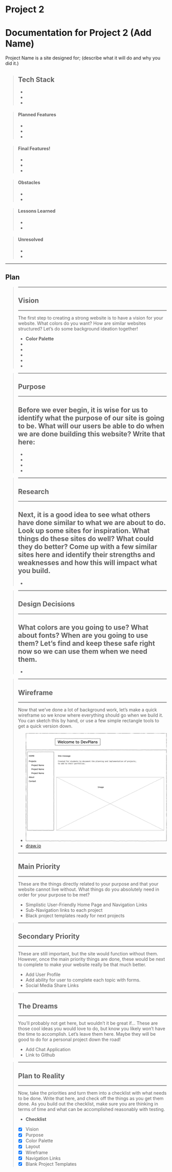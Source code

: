 # Project 2

# Documentation for Project 2 (Add Name)

Project Name is a site designed for; (describe what it will do and why you did it.)

>## Tech Stack
   > - 
   > - 
   > - 


> #### Planned Features
>
> - 
> - 
> - 


> #### Final Features!
>
> - 
> - 
> - 
>  


> #### Obstacles
>
> - 
> - 


> #### Lessons Learned
>
> - 
> - 


> #### Unresolved
>
> - 
> - 

----
## Plan
>----
> ## Vision
>----
>The first step to creating a strong website is to have a vision for your website. What colors do you want? How are similar websites structured? Let’s do some background ideation together!
> - **Color Palette**
> -
> - 
> - 
> - 
> - 

>----
> ## Purpose
>----
>Before we ever begin, it is wise for us to identify what the purpose of our site is going to be. What will our users be able to do when we are done building this website? Write that here:
> - 
> - 
> - 
> - 
> - 

>----
> ## Research
>----
>Next, it is a good idea to see what others have done similar to what we are about to do. Look up some sites for inspiration. What things do these sites do well? What could they do better? Come up with a few similar sites here and identify their strengths and weaknesses and how this will impact what you build.
> - 
>   - 

>----
> ## Design Decisions
>----
>What colors are you going to use? What about fonts? When are you going to use them? Let’s find and keep these safe right now so we can use them when we need them.
> - 
> - 

>----
> ## Wireframe
>----
>Now that we’ve done a lot of background work, let’s make a quick wireframe so we know where everything should go when we build it. You can sketch this by hand, or use a few simple rectangle tools to get a quick version down.
> - ![Wireframe](https://github.com/DrVicki/devplans/blob/main/images/DevPlans.drawio.png)
> - [draw.io](https://app.diagrams.net/)
>----
> ## Main Priority
>----
>These are the things directly related to your purpose and that your website cannot live without. What things do you absolutely need in order for your purpose to be met?
> - Simplistic User-Friendly Home Page and Navigation Links
> - Sub-Navigation links to each project
> - Black project templates ready for next projects

>----
> ## Secondary Priority
>----
>These are still important, but the site would function without them. However, once the main priority things are done, these would be next to complete to make your website really be that much better.
> - Add User Profile
> - Add ability for user to complete each topic with forms.
> - Social Media Share Links

>----
> ## The Dreams
>----
>You’ll probably not get here, but wouldn’t it be great if… These are those cool ideas you would love to do, but know you likely won’t have the time to accomplish. Let’s leave them here. Maybe they will be good to do for a personal project down the road!
> - Add Chat Application
> - Link to Github

>----
> ## Plan to Reality
>----
>Now, take the priorities and turn them into a checklist with what needs to be done. Write that here, and check off the things as you get them done. As you build out the checklist, make sure you are thinking in terms of time and what can be accomplished reasonably with testing.
> - **Checklist**
>- [x] Vision
>- [x] Purpose
>- [x] Color Palette
>- [x] Layout
>- [x] Wireframe
>- [x] Navigation Links
>- [x] Blank Project Templates


